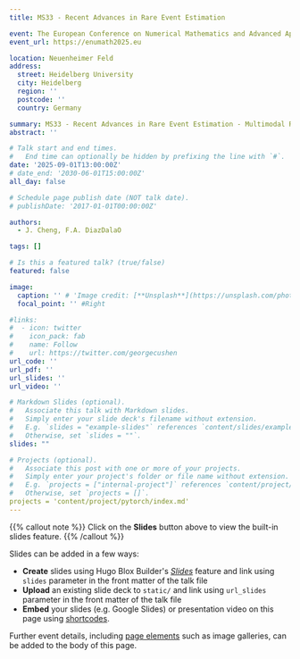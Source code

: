 ```yaml
---
title: MS33 - Recent Advances in Rare Event Estimation

event: The European Conference on Numerical Mathematics and Advanced Applications (ENUMATH) conference
event_url: https://enumath2025.eu

location: Neuenheimer Feld
address:
  street: Heidelberg University
  city: Heidelberg
  region: ''
  postcode: ''
  country: Germany

summary: MS33 - Recent Advances in Rare Event Estimation - Multimodal Rare Event Estimation
abstract: ''

# Talk start and end times.
#   End time can optionally be hidden by prefixing the line with `#`.
date: '2025-09-01T13:00:00Z'
# date_end: '2030-06-01T15:00:00Z'
all_day: false

# Schedule page publish date (NOT talk date).
# publishDate: '2017-01-01T00:00:00Z'

authors:
  - J. Cheng, F.A. DiazDalaO

tags: []

# Is this a featured talk? (true/false)
featured: false

image:
  caption: '' # 'Image credit: [**Unsplash**](https://unsplash.com/photos/bzdhc5b3Bxs)'
  focal_point: '' #Right

#links:
#  - icon: twitter
#    icon_pack: fab
#    name: Follow
#    url: https://twitter.com/georgecushen
url_code: ''
url_pdf: ''
url_slides: ''
url_video: ''

# Markdown Slides (optional).
#   Associate this talk with Markdown slides.
#   Simply enter your slide deck's filename without extension.
#   E.g. `slides = "example-slides"` references `content/slides/example-slides.md`.
#   Otherwise, set `slides = ""`.
slides: ""

# Projects (optional).
#   Associate this post with one or more of your projects.
#   Simply enter your project's folder or file name without extension.
#   E.g. `projects = ["internal-project"]` references `content/project/deep-learning/index.md`.
#   Otherwise, set `projects = []`.
projects = 'content/project/pytorch/index.md'
---
```


{{% callout note %}}
Click on the **Slides** button above to view the built-in slides feature.
{{% /callout %}}

Slides can be added in a few ways:

- **Create** slides using Hugo Blox Builder's [_Slides_](https://docs.hugoblox.com/reference/content-types/) feature and link using `slides` parameter in the front matter of the talk file
- **Upload** an existing slide deck to `static/` and link using `url_slides` parameter in the front matter of the talk file
- **Embed** your slides (e.g. Google Slides) or presentation video on this page using [shortcodes](https://docs.hugoblox.com/reference/markdown/).

Further event details, including [page elements](https://docs.hugoblox.com/reference/markdown/) such as image galleries, can be added to the body of this page.
